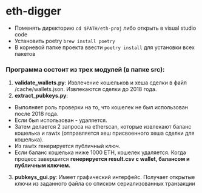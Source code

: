 # eth-digger

* Поменять директорию `cd $PATH/eth-proj` либо открыть в visual studio code
* Установить poetry `brew install poetry`
* В корневой папке проекта ввести `poetry install` для установки всех пакетов

### Программа состоит из трех модулей (в папке src):

1. **validate_wallets.py**: Извлечение кошельков и хеша сделки в файл /cache/wallets.json. Извлекаются сделки до 2018 года.
2. **extract_pubkeys.py**: 
  * Выполняет роль проверки на то, что кошелек не был использован после 2018 года. 
  * Если был использован - удаляется.
  * Затем делается 2 запроса на etherscan, которые извлекают баланс кошелька и rawtx (отправляется хеш присвоенного хеша сделки для кошелька).
  * Из rawtx генерируется публичный ключ.
  * Если баланс кошелька ниже 1000 ETH, кошелек удаляется.  Когда процесс завершится **генерируется result.csv с wallet, балансом и публичным ключем.**
3. **pubkeys_gui.py**: Имеет графический интерфейс. Получает открытые ключи из заданного файла со списком сериализованных транзакции
